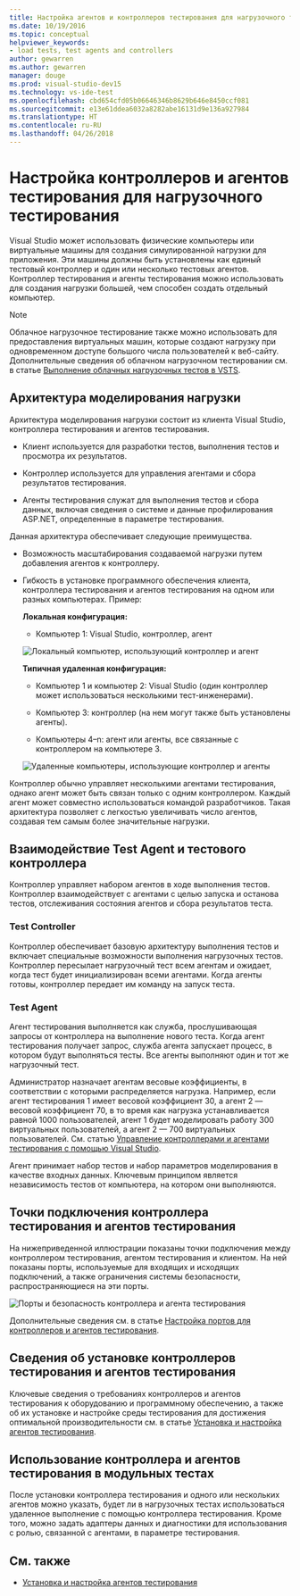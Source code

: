 ```yaml
---
title: Настройка агентов и контроллеров тестирования для нагрузочного тестирования в Visual Studio
ms.date: 10/19/2016
ms.topic: conceptual
helpviewer_keywords:
- load tests, test agents and controllers
author: gewarren
ms.author: gewarren
manager: douge
ms.prod: visual-studio-dev15
ms.technology: vs-ide-test
ms.openlocfilehash: cbd654cfd05b06646346b8629b646e8450ccf081
ms.sourcegitcommit: e13e61ddea6032a8282abe16131d9e136a927984
ms.translationtype: HT
ms.contentlocale: ru-RU
ms.lasthandoff: 04/26/2018
---
```

# <a name="configure-test-agents-and-test-controllers-for-running-load-tests"></a>Настройка контроллеров и агентов тестирования для нагрузочного тестирования

Visual Studio может использовать физические компьютеры или виртуальные машины для создания симулированной нагрузки для приложения. Эти машины должны быть установлены как единый тестовый контроллер и один или несколько тестовых агентов. Контроллер тестирования и агенты тестирования можно использовать для создания нагрузки большей, чем способен создать отдельный компьютер.

> [!NOTE]
> Облачное нагрузочное тестирование также можно использовать для предоставления виртуальных машин, которые создают нагрузку при одновременном доступе большого числа пользователей к веб-сайту. Дополнительные сведения об облачном нагрузочном тестировании см. в статье [Выполнение облачных нагрузочных тестов в VSTS](/vsts/load-test/get-started-simple-cloud-load-test).

## <a name="load-simulation-architecture"></a>Архитектура моделирования нагрузки

Архитектура моделирования нагрузки состоит из клиента Visual Studio, контроллера тестирования и агентов тестирования.

-   Клиент используется для разработки тестов, выполнения тестов и просмотра их результатов.

-   Контроллер используется для управления агентами и сбора результатов тестирования.

-   Агенты тестирования служат для выполнения тестов и сбора данных, включая сведения о системе и данные профилирования ASP.NET, определенные в параметре тестирования.

Данная архитектура обеспечивает следующие преимущества.

-   Возможность масштабирования создаваемой нагрузки путем добавления агентов к контроллеру.

-   Гибкость в установке программного обеспечения клиента, контроллера тестирования и агентов тестирования на одном или разных компьютерах. Пример:

     **Локальная конфигурация:**

    -   Компьютер 1: Visual Studio, контроллер, агент

     ![Локальный компьютер, использующий контроллер и агент](./media/load-test-configa.png)

     **Типичная удаленная конфигурация:**

    -   Компьютер 1 и компьютер 2: Visual Studio (один контроллер может использоваться несколькими тест-инженерами).

    -   Компьютер 3: контроллер (на нем могут также быть установлены агенты).

    -   Компьютеры 4–n: агент или агенты, все связанные с контроллером на компьютере 3.

     ![Удаленные компьютеры, использующие контроллер и агенты](./media/load-test-configb.png)

Контроллер обычно управляет несколькими агентами тестирования, однако агент может быть связан только с одним контроллером. Каждый агент может совместно использоваться командой разработчиков. Такая архитектура позволяет с легкостью увеличивать число агентов, создавая тем самым более значительные нагрузки.

## <a name="test-agent-and-test-controller-interaction"></a>Взаимодействие Test Agent и тестового контроллера

Контроллер управляет набором агентов в ходе выполнения тестов. Контроллер взаимодействует с агентами с целью запуска и останова тестов, отслеживания состояния агентов и сбора результатов теста.

### <a name="test-controller"></a>Test Controller

Контроллер обеспечивает базовую архитектуру выполнения тестов и включает специальные возможности выполнения нагрузочных тестов. Контроллер пересылает нагрузочный тест всем агентам и ожидает, когда тест будет инициализирован всеми агентами. Когда агенты готовы, контроллер передает им команду на запуск теста.

### <a name="test-agent"></a>Test Agent

Агент тестирования выполняется как служба, прослушивающая запросы от контроллера на выполнение нового теста. Когда агент тестирования получает запрос, служба агента запускает процесс, в котором будут выполняться тесты. Все агенты выполняют один и тот же нагрузочный тест.

 Администратор назначает агентам весовые коэффициенты, в соответствии с которыми распределяется нагрузка. Например, если агент тестирования 1 имеет весовой коэффициент 30, а агент 2 — весовой коэффициент 70, в то время как нагрузка устанавливается равной 1000 пользователей, агент 1 будет моделировать работу 300 виртуальных пользователей, а агент 2 — 700 виртуальных пользователей. См. статью [Управление контроллерами и агентами тестирования с помощью Visual Studio](../test/manage-test-controllers-and-test-agents.md).

 Агент принимает набор тестов и набор параметров моделирования в качестве входных данных. Ключевым принципом является независимость тестов от компьютера, на котором они выполняются.

## <a name="test-controller-and-test-agent-connection-points"></a>Точки подключения контроллера тестирования и агентов тестирования

На нижеприведенной иллюстрации показаны точки подключения между контроллером тестирования, агентом тестирования и клиентом. На ней показаны порты, используемые для входящих и исходящих подключений, а также ограничения системы безопасности, распространяющиеся на эти порты.

 ![Порты и безопасность контроллера и агента тестирования](./media/test-controller-agent-firewall.png)

 Дополнительные сведения см. в статье [Настройка портов для контроллеров и агентов тестирования](../test/configure-ports-for-test-controllers-and-test-agents.md).

## <a name="test-controller-and-agent-installation-information"></a>Сведения об установке контроллеров тестирования и агентов тестирования

Ключевые сведения о требованиях контроллеров и агентов тестирования к оборудованию и программному обеспечению, а также об их установке и настройке среды тестирования для достижения оптимальной производительности см. в статье [Установка и настройка агентов тестирования](../test/lab-management/install-configure-test-agents.md).

## <a name="using-the-test-controller-and-test-agent-with-unit-tests"></a>Использование контроллера и агентов тестирования в модульных тестах

После установки контроллера тестирования и одного или нескольких агентов можно указать, будет ли в нагрузочных тестах использоваться удаленное выполнение с помощью контроллера тестирования. Кроме того, можно задать адаптеры данных и диагностики для использования с ролью, связанной с агентами, в параметре тестирования.

## <a name="see-also"></a>См. также

- [Установка и настройка агентов тестирования](../test/lab-management/install-configure-test-agents.md)